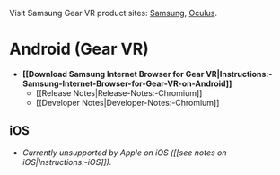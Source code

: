 Visit Samsung Gear VR product sites: [Samsung](http://www.samsung.com/us/explore/gear-vr/), [Oculus](https://www3.oculus.com/gear-vr/).

# Android (Gear VR)

* **[[Download Samsung Internet Browser for Gear VR|Instructions:-Samsung-Internet-Browser-for-Gear-VR-on-Android]]**
  * [[Release Notes|Release-Notes:-Chromium]]
  * [[Developer Notes|Developer-Notes:-Chromium]]

## iOS

* _Currently unsupported by Apple on iOS ([[see notes on iOS|Instructions:-iOS]])._
